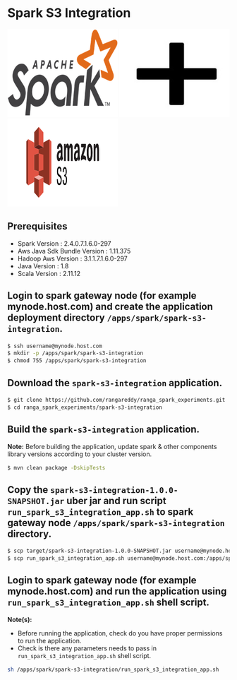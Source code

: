 # Spark S3 Integration

<div>
        <img src="https://github.com/rangareddy/ranga-logos/blob/main/frameworks/spark/spark_logo.png?raw=true" height="200" width="250"/>
        <img src="https://github.com/rangareddy/ranga-logos/blob/main/others/plus_logo.png?raw=true" height="200" width="250"/>
        <img src="https://github.com/rangareddy/ranga-logos/blob/main/cloud/aws/amazon_s3_logo.png?raw=true" height="200" width="250"/>
</div>


## Prerequisites

* Spark Version : 2.4.0.7.1.6.0-297
* Aws Java Sdk Bundle Version : 1.11.375
* Hadoop Aws Version : 3.1.1.7.1.6.0-297
* Java Version : 1.8
* Scala Version : 2.11.12



## Login to spark gateway node (for example mynode.host.com) and create the application deployment directory `/apps/spark/spark-s3-integration`.
```sh
$ ssh username@mynode.host.com
$ mkdir -p /apps/spark/spark-s3-integration
$ chmod 755 /apps/spark/spark-s3-integration
```

## Download the `spark-s3-integration` application.
```sh
$ git clone https://github.com/rangareddy/ranga_spark_experiments.git
$ cd ranga_spark_experiments/spark-s3-integration
```

## Build the `spark-s3-integration` application.
**Note:** Before building the application, update spark & other components library versions according to your cluster version.
```sh
$ mvn clean package -DskipTests
```

## Copy the `spark-s3-integration-1.0.0-SNAPSHOT.jar` uber jar and run script `run_spark_s3_integration_app.sh` to spark gateway node `/apps/spark/spark-s3-integration` directory.
```sh
$ scp target/spark-s3-integration-1.0.0-SNAPSHOT.jar username@mynode.host.com:/apps/spark/spark-s3-integration
$ scp run_spark_s3_integration_app.sh username@mynode.host.com:/apps/spark/spark-s3-integration
```

## Login to spark gateway node (for example mynode.host.com) and run the application using `run_spark_s3_integration_app.sh` shell script.

**Note(s):**
* Before running the application, check do you have proper permissions to run the application.
* Check is there any parameters needs to pass in `run_spark_s3_integration_app.sh` shell script.

```sh
sh /apps/spark/spark-s3-integration/run_spark_s3_integration_app.sh
```